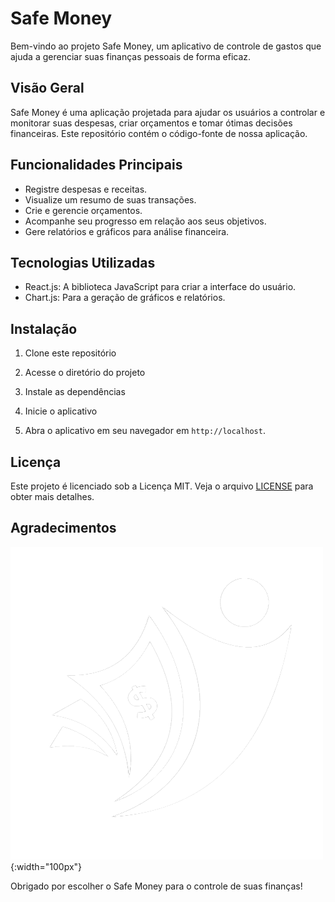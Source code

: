 # Safe Money 

Bem-vindo ao projeto Safe Money, um aplicativo de controle de gastos que ajuda a gerenciar suas finanças pessoais de forma eficaz.

## Visão Geral

Safe Money é uma aplicação projetada para ajudar os usuários a controlar e monitorar suas despesas, criar orçamentos e tomar ótimas decisões financeiras. Este repositório contém o código-fonte de nossa aplicação.

## Funcionalidades Principais

- Registre despesas e receitas.
- Visualize um resumo de suas transações.
- Crie e gerencie orçamentos.
- Acompanhe seu progresso em relação aos seus objetivos.
- Gere relatórios e gráficos para análise financeira.

## Tecnologias Utilizadas

- React.js: A biblioteca JavaScript para criar a interface do usuário.
- Chart.js: Para a geração de gráficos e relatórios.


## Instalação

1. Clone este repositório

2. Acesse o diretório do projeto

3. Instale as dependências

4. Inicie o aplicativo

6. Abra o aplicativo em seu navegador em `http://localhost`.


## Licença

Este projeto é licenciado sob a Licença MIT. Veja o arquivo [LICENSE](LICENSE) para obter mais detalhes.

## Agradecimentos

![Logo](./src/assets/icon2].png){:width="100px"}


Obrigado por escolher o Safe Money para o controle de suas finanças!
